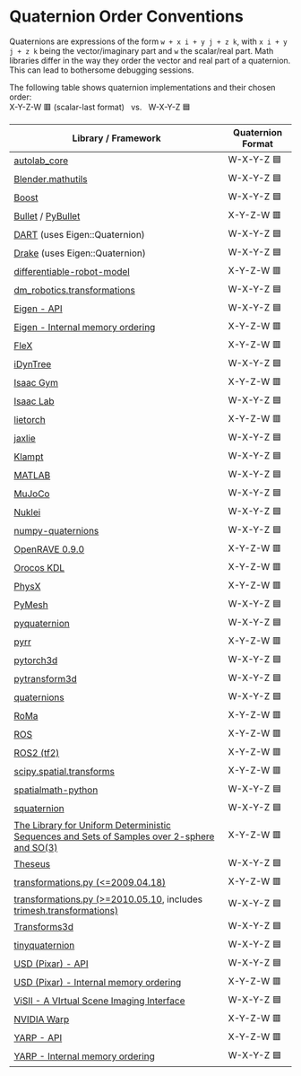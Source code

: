 # Quaternion Order Conventions
Quaternions are expressions of the form `w + x i + y j + z k`, with `x i + y j + z k` being the vector/imaginary part and `w` the scalar/real part. Math libraries differ in the way they order the vector and real part of a quaternion. This can lead to bothersome debugging sessions. 

The following table shows quaternion implementations and their chosen order:<br>
X-Y-Z-W 🟥 (scalar-last format) &nbsp; vs. &nbsp; W-X-Y-Z 🟦

| Library / Framework |  Quaternion Format |
| --- | --- |
| [autolab_core](https://berkeleyautomation.github.io/autolab_core/api/dual_quaternion.html#autolab_core.DualQuaternion.qr) |  W-X-Y-Z 🟦|
| [Blender.mathutils](https://docs.blender.org/api/blender_python_api_current/mathutils.html?highlight=vector#mathutils.Quaternion) | W-X-Y-Z 🟦|
| [Boost](https://www.boost.org/doc/libs/1_71_0/libs/math/example/HSO3.hpp) | W-X-Y-Z 🟦|
| [Bullet](https://pybullet.org/Bullet/BulletFull/classbtQuaternion.html) / [PyBullet](http://goo.gl/QwJnFX) | X-Y-Z-W 🟥|
| [DART](https://github.com/dartsim/dart/blob/5058255853d5b733476fc031b18fb95bdf7d7f5d/python/dartpy/eigen_geometry_pybind.cpp#L225) (uses Eigen::Quaternion)| W-X-Y-Z 🟦|
| [Drake](https://drake.mit.edu/pydrake/pydrake.common.eigen_geometry.html?highlight=quaternion#pydrake.common.eigen_geometry.Quaternion_[float]) (uses Eigen::Quaternion)| W-X-Y-Z 🟦|
| [differentiable-robot-model](https://github.com/facebookresearch/differentiable-robot-model/blob/7e58c1f286a57d48deaafc78bda0e3dedb8e5c4a/differentiable_robot_model/se3_so3_util.py) | X-Y-Z-W 🟥|
| [dm_robotics.transformations](https://github.com/deepmind/dm_robotics/tree/main/py/transformations)| W-X-Y-Z 🟦|
| [Eigen - API](https://eigen.tuxfamily.org/dox/classEigen_1_1Quaternion.html)| W-X-Y-Z 🟦|
| [Eigen - Internal memory ordering](https://eigen.tuxfamily.org/dox/classEigen_1_1Quaternion.html#a3eba7a582f77a8f30525614821d7056f)| X-Y-Z-W 🟥|
| [FleX](https://developer.nvidia.com/flex) | X-Y-Z-W 🟥|
| [iDynTree](https://robotology.github.io/idyntree/classiDynTree_1_1Rotation.html#adcac444f00ca751417f3095b401de86c) | W-X-Y-Z 🟦 | 
| [Isaac Gym](https://developer.nvidia.com/isaac-gym) | X-Y-Z-W 🟥|
| [Isaac Lab](https://isaac-sim.github.io/IsaacLab/main/source/migration/migrating_from_isaacgymenvs.html#quaternion-convention) | W-X-Y-Z 🟦|
| [lietorch](https://github.com/princeton-vl/lietorch) | X-Y-Z-W 🟥|
| [jaxlie](https://brentyi.github.io/jaxlie/api/jaxlie/_se3/?highlight=quaternion#jaxlie._se3.SE3.wxyz_xyz) | W-X-Y-Z 🟦 | 
| [Klampt](http://motion.cs.illinois.edu/software/klampt/latest/pyklampt_docs/_modules/klampt/math/so3.html#quaternion) | W-X-Y-Z 🟦|
| [MATLAB](https://www.mathworks.com/help/robotics/ref/quaternion.html) | W-X-Y-Z 🟦|
| [MuJoCo](http://mujoco.org/book/modeling.html#COrientation) | W-X-Y-Z 🟦|
| [Nuklei](http://nuklei.sourceforge.net/doxygen/) | W-X-Y-Z 🟦|
| [numpy-quaternions](https://github.com/moble/quaternion) | W-X-Y-Z 🟦|
| [OpenRAVE 0.9.0](http://openrave.org/docs/latest_stable/coreapihtml/geometry_8h_source.html) | X-Y-Z-W 🟥|
| [Orocos KDL](http://docs.ros.org/jade/api/orocos_kdl/html/classKDL_1_1Rotation.html) | X-Y-Z-W 🟥|
| [PhysX](https://docs.nvidia.com/gameworks/content/gameworkslibrary/physx/apireference/files/classPxQuat.html) | X-Y-Z-W 🟥|
| [PyMesh](https://pymesh.readthedocs.io/en/latest/api_misc.html#quaternion) | W-X-Y-Z 🟦|
| [pyquaternion](https://github.com/KieranWynn/pyquaternion) | W-X-Y-Z 🟦|
| [pyrr](https://pyrr.readthedocs.io/en/latest/_modules/pyrr/quaternion.html) | X-Y-Z-W 🟥|
| [pytorch3d](https://pytorch3d.readthedocs.io/en/latest/_modules/pytorch3d/transforms/rotation_conversions.html#standardize_quaternion) | W-X-Y-Z 🟦|
| [pytransform3d](https://github.com/dfki-ric/pytransform3d/blob/c45e817c4a7960108afe9f5259542c8376c0e89a/pytransform3d/rotations/_quaternion_operations.py#L22) | W-X-Y-Z 🟦|
| [quaternions](https://github.com/mjsobrep/quaternions/blob/master/quaternions/quaternion.py) | W-X-Y-Z 🟦|
| [RoMa](https://naver.github.io/roma/#main-features) | X-Y-Z-W 🟥|
| [ROS](https://docs.ros.org/api/geometry_msgs/html/msg/Quaternion.html) | X-Y-Z-W 🟥|
| [ROS2 (tf2)](https://github.com/ros2/geometry2/blob/rolling/tf2/include/tf2/LinearMath/QuadWord.h) | X-Y-Z-W 🟥|
| [scipy.spatial.transforms](https://docs.scipy.org/doc/scipy/reference/spatial.transform.html#) | X-Y-Z-W 🟥|
| [spatialmath-python](https://bdaiinstitute.github.io/spatialmath-python/func_quat.html#module-spatialmath.base.quaternions) | W-X-Y-Z 🟦|
| [squaternion](https://github.com/MomsFriendlyRobotCompany/squaternion/blob/master/squaternion/squaternion.py) | W-X-Y-Z 🟦|
| [The Library for Uniform Deterministic Sequences and Sets of Samples over 2-sphere and SO(3)](http://lavalle.pl/software/so3/so3.html)| X-Y-Z-W 🟥|
| [Theseus](https://github.com/facebookresearch/theseus/blob/e6dd7937edee59daf5f5c2ffe870f39fa1171e90/theseus/embodied/kinematics/kinematics_model.py#L44)| W-X-Y-Z 🟦|
| [transformations.py (<=2009.04.18)](http://docs.ros.org/jade/api/tf/html/python/transformations.html) | X-Y-Z-W 🟥|
| [transformations.py (>=2010.05.10](https://www.lfd.uci.edu/~gohlke/code/transformations.py.html), includes [trimesh.transformations)](https://github.com/mikedh/trimesh/blob/master/trimesh/transformations.py) | W-X-Y-Z 🟦|
| [Transforms3d](https://matthew-brett.github.io/transforms3d/reference/transforms3d.quaternions.html)| W-X-Y-Z 🟦|
| [tinyquaternion](https://github.com/rezaahmadzadeh/tinyquaternion/blob/master/tinyquaternion/tinyQuaternion.py)| W-X-Y-Z 🟦|
| [USD (Pixar) - API](https://graphics.pixar.com/usd/release/api/class_gf_quatf.html#a781cffeee14aa3ba3f89de7d6df5a035)| W-X-Y-Z 🟦|
| [USD (Pixar) - Internal memory ordering](https://graphics.pixar.com/usd/release/api/quatf_8h_source.html)| X-Y-Z-W 🟥|
| [ViSII - A VIrtual Scene Imaging Interface](https://owl-project.github.io/ViSII/all.html#visii.quat)| W-X-Y-Z 🟦|
| [NVIDIA Warp](https://nvidia.github.io/warp/_build/html/modules/functions.html?highlight=transform#quaternion-math) | X-Y-Z-W 🟥|
| [YARP - API](https://www.yarp.it/latest/classyarp_1_1math_1_1Quaternion.html) | X-Y-Z-W 🟥 |
| [YARP - Internal memory ordering](https://github.com/robotology/yarp/blob/v3.8.0/src/libYARP_math/src/yarp/math/Quaternion.h#L23) | W-X-Y-Z 🟦 |
